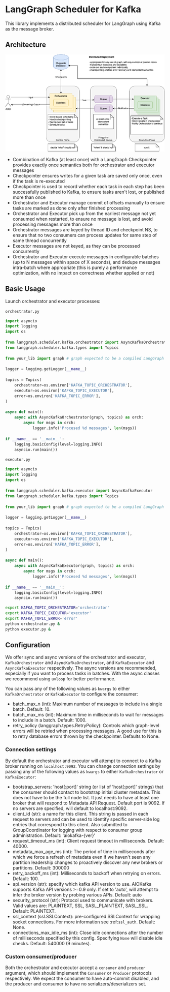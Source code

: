 # LangGraph Scheduler for Kafka

This library implements a distributed scheduler for LangGraph using Kafka as the message broker.

## Architecture

![](./langgraph-distributed.png)

- Combination of Kafka (at least once) with a LangGraph Checkpointer provides exactly once semantics both for orchestrator and executor messages
- Checkpointer ensures writes for a given task are saved only once, even if the task is re-executed
- Checkpointer is used to record whether each task in each step has been successfully published to Kafka, to ensure tasks aren't lost, or published more than once
- Orchestrator and Executor manage commit of offsets manually to ensure tasks are marked as done only after finished processing
- Orchestrator and Executor pick up from the earliest message not yet consumed when restarted, to ensure no message is lost, and avoid processing messages more than once
- Orchestrator messages are keyed by thread ID and checkpoint NS, to ensure that no two consumers can process updates for same step of same thread concurrently
- Executor messages are not keyed, as they can be processed concurrently
- Orchestrator and Executor execute messages in configurable batches (up to N messages within space of X seconds), and dedupe messages intra-batch where appropriate (this is purely a performance optimization, with no impact on correctness whether applied or not)

## Basic Usage

Launch orchestrator and executor processes:

`orchestrator.py`

```python
import asyncio
import logging
import os

from langgraph.scheduler.kafka.orchestrator import AsyncKafkaOrchestrator
from langgraph.scheduler.kafka.types import Topics

from your_lib import graph # graph expected to be a compiled LangGraph graph

logger = logging.getLogger(__name__)

topics = Topics(
    orchestrator=os.environ['KAFKA_TOPIC_ORCHESTRATOR'],
    executor=os.environ['KAFKA_TOPIC_EXECUTOR'],
    error=os.environ['KAFKA_TOPIC_ERROR'],
)

async def main():
    async with AsyncKafkaOrchestrator(graph, topics) as orch:
        async for msgs in orch:
            logger.info('Procesed %d messages', len(msgs))

if __name__ == '__main__':
    logging.basicConfig(level=logging.INFO)
    asyncio.run(main())
```

`executor.py`

```python
import asyncio
import logging
import os

from langgraph.scheduler.kafka.executor import AsyncKafkaExecutor
from langgraph.scheduler.kafka.types import Topics

from your_lib import graph # graph expected to be a compiled LangGraph graph

logger = logging.getLogger(__name__)

topics = Topics(
    orchestrator=os.environ['KAFKA_TOPIC_ORCHESTRATOR'],
    executor=os.environ['KAFKA_TOPIC_EXECUTOR'],
    error=os.environ['KAFKA_TOPIC_ERROR'],
)

async def main():
    async with AsyncKafkaExecutor(graph, topics) as orch:
        async for msgs in orch:
            logger.info('Procesed %d messages', len(msgs))

if __name__ == '__main__':
    logging.basicConfig(level=logging.INFO)
    asyncio.run(main())
```

```bash
export KAFKA_TOPIC_ORCHESTRATOR='orchestrator'
export KAFKA_TOPIC_EXECUTOR='executor'
export KAFKA_TOPIC_ERROR='error'
python orchestrator.py &
python executor.py &
```

## Configuration

We offer sync and async versions of the orchestrator and executor, `KafkaOrchestrator` and `AsyncKafkaOrchestrator`, and `KafkaExecutor` and `AsyncKafkaExecutor` respectively. The async versions are recommended, especially if you want to process tasks in batches. With the async classes we recommend using `uvloop` for better performance.

You can pass any of the following values as `kwargs` to either `KafkaOrchestrator` or `KafkaExecutor` to configure the consumer:

- batch_max_n (int): Maximum number of messages to include in a single batch. Default: 10.
- batch_max_ms (int): Maximum time in milliseconds to wait for messages to include in a batch. Default: 1000.
- retry_policy (langgraph.types.RetryPolicy): Controls which graph-level errors will be retried when processing messages. A good use for this is to retry database errors thrown by the checkpointer. Defaults to None.

### Connection settings

By default the orchestrator and executor will attempt to connect to a Kafka broker running on `localhost:9092`. You can change connection settings by passing any of the following values as `kwargs` to either `KafkaOrchestrator` or `KafkaExecutor`:

- bootstrap_servers: 'host[:port]' string (or list of 'host[:port]'
  strings) that the consumer should contact to bootstrap initial
  cluster metadata. This does not have to be the full node list.
  It just needs to have at least one broker that will respond to
  Metadata API Request. Default port is 9092. If no servers are
  specified, will default to localhost:9092.
- client_id (str): a name for this client. This string is passed in
  each request to servers and can be used to identify specific
  server-side log entries that correspond to this client. Also
  submitted to GroupCoordinator for logging with respect to
  consumer group administration. Default: 'aiokafka-{ver}'
- request_timeout_ms (int): Client request timeout in milliseconds.
  Default: 40000.
- metadata_max_age_ms (int): The period of time in milliseconds after
  which we force a refresh of metadata even if we haven't seen
  any partition leadership changes to proactively discover any
  new brokers or partitions. Default: 300000
- retry_backoff_ms (int): Milliseconds to backoff when retrying on
  errors. Default: 100.
- api_version (str): specify which kafka API version to use.
  AIOKafka supports Kafka API versions >=0.9 only.
  If set to 'auto', will attempt to infer the broker version by
  probing various APIs. Default: auto
- security_protocol (str): Protocol used to communicate with brokers.
  Valid values are: PLAINTEXT, SSL, SASL_PLAINTEXT, SASL_SSL.
  Default: PLAINTEXT.
- ssl_context (ssl.SSLContext): pre-configured SSLContext for wrapping
  socket connections. For more information see :ref:`ssl_auth`.
  Default: None.
- connections_max_idle_ms (int): Close idle connections after the number
  of milliseconds specified by this config. Specifying `None` will
  disable idle checks. Default: 540000 (9 minutes).

### Custom consumer/producer

Both the orchestrator and executor accept a `consumer` and `producer` argument, which should implement the `Consumer` or `Producer` protocols respectively. We expect the consumer to have auto-commit disabled, and the producer and consumer to have no serializers/deserializers set.
